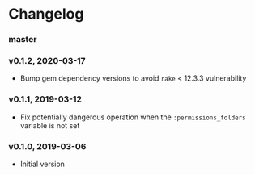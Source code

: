 # Changelog

### master

### v0.1.2, 2020-03-17

- Bump gem dependency versions to avoid `rake` < 12.3.3 vulnerability

### v0.1.1, 2019-03-12

- Fix potentially dangerous operation when the `:permissions_folders` variable is not set

### v0.1.0, 2019-03-06

- Initial version
